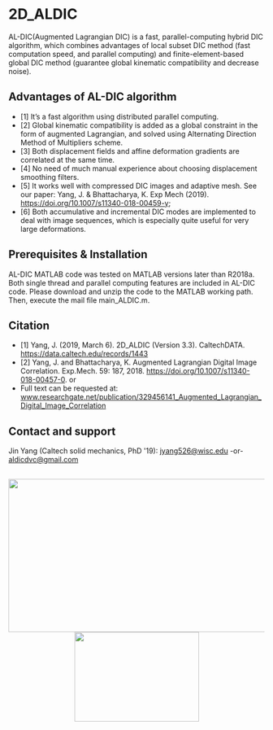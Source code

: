 # 2D_ALDIC 
AL-DIC(Augmented Lagrangian DIC) is a fast, parallel-computing hybrid DIC algorithm, which combines advantages of local subset DIC method (fast computation speed, and parallel computing) and finite-element-based global DIC method (guarantee global kinematic compatibility and decrease noise).  

## Advantages of AL-DIC algorithm
* [1] It’s a fast algorithm using distributed parallel computing.  
* [2]	Global kinematic compatibility is added as a global constraint in the form of augmented Lagrangian, and solved using Alternating Direction Method of Multipliers scheme.
* [3]	Both displacement fields and affine deformation gradients are correlated at the same time.
* [4]	No need of much manual experience about choosing displacement smoothing filters.
* [5]	It works well with compressed DIC images and adaptive mesh. See our paper: Yang, J. & Bhattacharya, K. Exp Mech (2019). https://doi.org/10.1007/s11340-018-00459-y;
* [6]	Both accumulative and incremental DIC modes are implemented to deal with image sequences, which is especially quite useful for very large deformations.

## Prerequisites & Installation
AL-DIC MATLAB code was tested on MATLAB versions later than R2018a. Both single thread and parallel computing features are included in AL-DIC code. Please download and unzip the code to the MATLAB working path. Then, execute the mail file main_ALDIC.m.

## Citation
* [1] Yang, J. (2019, March 6). 2D_ALDIC (Version 3.3). CaltechDATA. https://data.caltech.edu/records/1443
* [2] Yang, J. and Bhattacharya, K. Augmented Lagrangian Digital Image Correlation. Exp.Mech. 59: 187, 2018. https://doi.org/10.1007/s11340-018-00457-0.   or 
* Full text can be requested at: www.researchgate.net/publication/329456141_Augmented_Lagrangian_Digital_Image_Correlation  


## Contact and support
Jin Yang (Caltech solid mechanics, PhD '19): jyang526@wisc.edu  -or-  aldicdvc@gmail.com

##
 
<p align="center">
  <img width="538" height="301" src="https://github.com/jyang526843/2D_ALDIC_v3/blob/master/logo_aldic.png">
  <img width="245" height="176" src="https://github.com/jyang526843/2D_ALDIC_v3/blob/master/Example_aldic_foam_compression_strain_eyy.gif">
</p>


 

